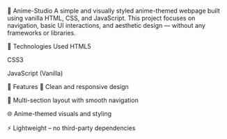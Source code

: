 🧿 Anime-Studio
A simple and visually styled anime-themed webpage built using vanilla HTML, CSS, and JavaScript. This project focuses on navigation, basic UI interactions, and aesthetic design — without any frameworks or libraries.

🔧 Technologies Used
HTML5

CSS3

JavaScript (Vanilla)

🌟 Features
🎨 Clean and responsive design

📂 Multi-section layout with smooth navigation

🌐 Anime-themed visuals and styling

⚡ Lightweight – no third-party dependencies

